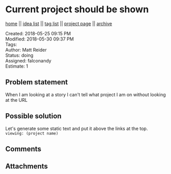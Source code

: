 # Current project should be shown

[home](../index.md) || [idea list](../ideas.md) || [tag list](../tags.md) || [project page](../agilemarkdown-project.md) || [archive](archive.md)

Created: 2018-05-25 09:15 PM  
Modified: 2018-05-30 09:37 PM  
Tags:   
Author: Matt Reider  
Status: doing  
Assigned: falconandy  
Estimate: 1  

## Problem statement

When I am looking at a story I can't tell what project I am on without looking at the URL

## Possible solution

Let's generate some static text and put it above the links at the top. `viewing: (project name)`

## Comments

## Attachments
